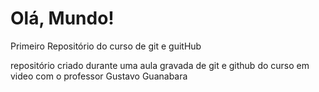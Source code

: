# Olá, Mundo!
 Primeiro Repositório do curso de git e guitHub

repositório criado durante uma aula gravada de git e github do curso em video com o professor  Gustavo Guanabara